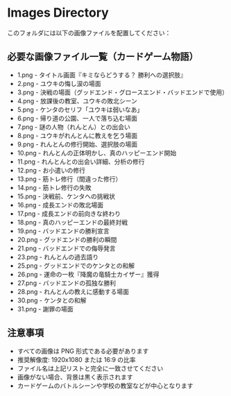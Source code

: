 # Images Directory

このフォルダには以下の画像ファイルを配置してください：

## 必要な画像ファイル一覧（カードゲーム物語）

- 1.png - タイトル画面『キミならどうする？ 勝利への選択肢』
- 2.png - ユウキの悔し涙の場面
- 3.png - 決戦の場面（グッドエンド・グロースエンド・バッドエンドで使用）
- 4.png - 放課後の教室、ユウキの敗北シーン
- 5.png - ケンタのセリフ「ユウキは弱いなあ」
- 6.png - 帰り道の公園、一人で落ち込む場面
- 7.png - 謎の人物（れんとん）との出会い
- 8.png - ユウキがれんとんに教えを乞う場面
- 9.png - れんとんの修行開始、選択肢の場面
- 10.png - れんとんの正体明かし、真のハッピーエンド開始
- 11.png - れんとんとの出会い詳細、分析の修行
- 12.png - お小遣いの修行
- 13.png - 筋トレ修行（間違った修行）
- 14.png - 筋トレ修行の失敗
- 15.png - 決戦前、ケンタへの挑戦状
- 16.png - 成長エンドの敗北場面
- 17.png - 成長エンドの前向きな終わり
- 18.png - 真のハッピーエンドの最終対戦
- 19.png - バッドエンドの勝利宣言
- 20.png - グッドエンドの勝利の瞬間
- 21.png - バッドエンドでの侮辱発言
- 23.png - れんとんの過去語り
- 25.png - グッドエンドでのケンタとの和解
- 26.png - 運命の一枚『降魔の竜騎士カイザー』獲得
- 27.png - バッドエンドの孤独な勝利
- 28.png - れんとんの教えに感動する場面
- 30.png - ケンタとの和解
- 31.png - 謝罪の場面

## 注意事項

- すべての画像は PNG 形式である必要があります
- 推奨解像度: 1920x1080 または 16:9 の比率
- ファイル名は上記リストと完全に一致させてください
- 画像がない場合、背景は黒く表示されます
- カードゲームのバトルシーンや学校の教室などが中心となります